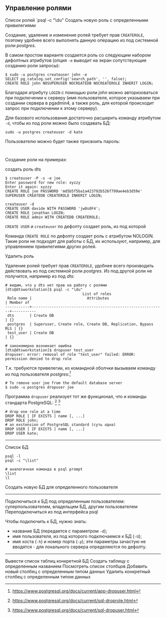 ## Управление ролями

Список ролей `psql -c "\du"
Создать новую роль с определенными привилегиями

Создание, удаление и изменение ролей требует прав `CREATEROLE`, поэтому удобнее всего выполнять данную операцию из под системной роли _postgres_.

В самом простом варианте создается роль со следующим набором дефолтных атрибутов (опция `-e` выводит на экран сопутствующие созданию роли запросы):
```
$ sudo -u postgres createuser john -e
SELECT pg_catalog.set_config('search_path', '', false);
CREATE ROLE john NOSUPERUSER NOCREATEDB NOCREATEROLE INHERIT LOGIN;
```
Благодаря атрибуту `LOGIN` с помощью роли _john_ можно авторизоваться при подключении к серверу (имя пользователя, которое указываем при создании сервера в pgadmin4, а также роль, для которой происходит запрос при подключении к этому серверу).

Для базового использования достаточно расширить команду атрибутом `-d`, чтобы из под роли можно было создавать БД:
```
sudo -u postgres createuser -d kate
```
Пользователю можно будет также присвоить пароль:
```


```



Создание роли на примерах:


создать роль dts


```
$ createuser -P -s -e joe
Enter password for new role: xyzzy
Enter it again: xyzzy
CREATE ROLE joe PASSWORD 'md5b5f5ba1a423792b526f799ae4eb3d59e' SUPERUSER CREATEDB CREATEROLE INHERIT LOGIN;

createuser -d
CREATE USER davide WITH PASSWORD 'jw8s0F4';
CREATE ROLE jonathan LOGIN;
CREATE ROLE admin WITH CREATEDB CREATEROLE;
```

`CREATE USER` и `createuser` по дефолту создает роль, из под которой 

Команда `CREATE ROLE` по дефолту создает роль с атрибутом NOLOGIN. Такие роли не подходят для работы с БД, их используют, например, для управлением привилегиями других ролей.



Удалить роль

Удаление ролей требует прав `CREATEROLE`, удобнее всего производить действовать из под системной роли _postgres_. Из под другой роли не получится, например из под _dts_:
```
# видим, что у dts нет прав на работу с ролями
[dts@dtsworkstation]$ psql -c "\du"
                                   List of roles
 Role name |                         Attributes                         | Member of 
-----------+------------------------------------------------------------+-----------
 dts       | Create DB                                                  | {}
 postgres  | Superuser, Create role, Create DB, Replication, Bypass RLS | {}
 test_user | Create DB                                                  | {}

# закономерно возникает ошибка
[dts@dtsworkstation]$ dropuser test_user
dropuser: error: removal of role "test_user" failed: ERROR:  permission denied to drop role
```

Т.к. требуются привелегии, из командной оболчки вызываем команду из под пользователя _postgres_:[^dropuser-cli] 
```
# To remove user joe from the default database server
$ sudo -u postgres dropuser joe
```

Программа `dropuser` реализует тот же функционал, что и команды стандарта PostgreSQL: [^drop-role] [^drop-user] 
```
# drop one role at a time
DROP ROLE [ IF EXISTS ] name [, ...]
DROP ROLE john;
# an exstension of PostgreSQL standard (суть одна)
DROP USER [ IF EXISTS ] name [, ...]
DROP USER kate;
```

---

Список БД
```
psql -l
psql -c "\list"

# аналогичная команда в psql prompt
\list
\l
```
Создать новую БД для определенного пользователя

---

Подключиться к БД под определенным пользователем: суперпользователем, владельцем БД, другим пользователем
Переподключиться из под интерфейса psql

Чтобы подключить к БД, нужно знать:
- название БД (передается с параметром `-d`);
- имя пользователя, из под которого подключаемся к БД (`-U`);
- имя хоста (`-h`) и номер порта (`-p`); эти параметры зачастую не вводятся - для локального сервера определяются по дефолту.


---

Вывести список таблиц конкретной БД
Создать таблицу с определенным названием
Посмотреть список столбцов
Добавить новый столбец с определенным типом данных
Удалить конкретный столбец с определенным типом данных
[^drop-user]: https://www.postgresql.org/docs/current/sql-dropuser.html
[^drop-role]: https://www.postgresql.org/docs/current/sql-droprole.html
[^dropuser-cli]: https://www.postgresql.org/docs/current/app-dropuser.html

